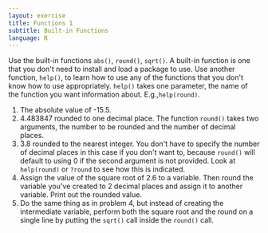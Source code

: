 ```yaml
---
layout: exercise
title: Functions 1
subtitle: Built-in Functions
language: R
---
```


Use the built-in functions `abs()`, `round()`, `sqrt()`. A built-in function is
one that you don't need to install and load a package to use. Use another
function, `help()`, to learn how to use any of the functions that you don't know
how to use appropriately. `help()` takes one parameter, the name of the function
you want information about. E.g.,`help(round)`.

1. The absolute value of -15.5.
2. 4.483847 rounded to one decimal place. The function `round()` takes two
   arguments, the number to be rounded and the number of decimal places.
3. 3.8 rounded to the nearest integer. You don't have to specify the number of
   decimal places in this case if you don't want to, because `round()` will
   default to using 0 if the second argument is not provided. Look at
   `help(round)` or `?round` to see how this is indicated.
4. Assign the value of the square root of 2.6 to a variable. Then round the
   variable you've created to 2 decimal places and assign it to another
   variable. Print out the rounded value.
5. Do the same thing as in problem 4, but instead of creating the intermediate
   variable, perform both the square root and the round on a single line by
   putting the `sqrt()` call inside the `round()` call.
